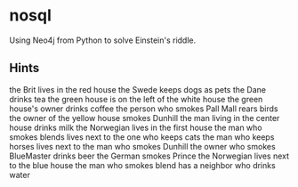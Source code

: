 # nosql
Using Neo4j from Python to solve Einstein's riddle.
## Hints
the Brit lives in the red house
the Swede keeps dogs as pets
the Dane drinks tea
the green house is on the left of the white house
the green house's owner drinks coffee
the person who smokes Pall Mall rears birds
the owner of the yellow house smokes Dunhill
the man living in the center house drinks milk
the Norwegian lives in the first house
the man who smokes blends lives next to the one who keeps cats
the man who keeps horses lives next to the man who smokes Dunhill
the owner who smokes BlueMaster drinks beer
the German smokes Prince
the Norwegian lives next to the blue house
the man who smokes blend has a neighbor who drinks water
